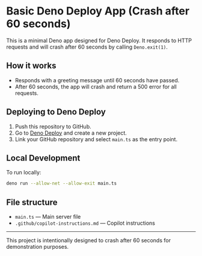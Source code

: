 # Basic Deno Deploy App (Crash after 60 seconds)

This is a minimal Deno app designed for Deno Deploy. It responds to HTTP requests and will crash after 60 seconds by calling `Deno.exit(1)`.

## How it works

- Responds with a greeting message until 60 seconds have passed.
- After 60 seconds, the app will crash and return a 500 error for all requests.

## Deploying to Deno Deploy

1. Push this repository to GitHub.
2. Go to [Deno Deploy](https://dash.deno.com/) and create a new project.
3. Link your GitHub repository and select `main.ts` as the entry point.

## Local Development

To run locally:

```sh
deno run --allow-net --allow-exit main.ts
```

## File structure

- `main.ts` — Main server file
- `.github/copilot-instructions.md` — Copilot instructions

---

This project is intentionally designed to crash after 60 seconds for demonstration purposes.
